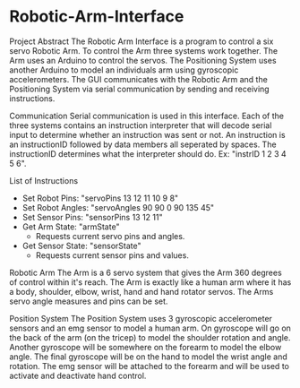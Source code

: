 # Robotic-Arm-Interface

Project Abstract 
The Robotic Arm Interface is a program to control a six servo Robotic Arm. To control the Arm three systems work together. The Arm uses an Arduino to control the servos. The Positioning System uses another Arduino to model an individuals arm using gyroscopic accelerometers. The GUI communicates with the Robotic Arm and the Positioning System via serial communication by sending and receiving instructions. 

Communication
Serial communication is used in this interface. Each of the three systems contains an instruction interpreter that will decode serial input to determine whether an instruction was sent or not. An instruction is an instructionID followed by data members all seperated by spaces. The instructionID determines what the interpreter should do. 
Ex: "instrID 1 2 3 4 5 6". 

List of Instructions
- Set Robot Pins:    "servoPins 13 12 11 10 9 8"
- Set Robot Angles:  "servoAngles 90 90 0 90 135 45" 
- Set Sensor Pins:   "sensorPins 13 12 11"
- Get Arm State:     "armState" 
  - Requests current servo pins and angles.
- Get Sensor State:  "sensorState"
  - Requests current sensor pins and values.
  
Robotic Arm
The Arm is a 6 servo system that gives the Arm 360 degrees of control within it's reach. The Arm is exactly like a human arm where it has a body, shoulder, elbow, wrist, hand and hand rotator servos. The Arms servo angle measures and pins can be set. 

Position System 
The Position System uses 3 gyroscopic accelerometer sensors and an emg sensor to model a human arm. On gyroscope will go on the back of the arm (on the tricep) to model the shoulder rotation and angle. Another gyroscope will be somewhere on the forearm to model the elbow angle. The final gyroscope will be on the hand to model the wrist angle and rotation. The emg sensor will be attached to the forearm and will be used to activate and deactivate hand control.  
